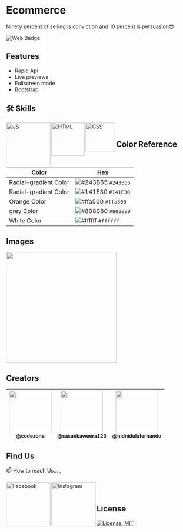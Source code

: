 # Ecommerce

Ninety percent of selling is conviction and 10 percent is persuasion😎

![Web Badge](https://img.shields.io/badge/DBroCode-web-orange.svg)

## Features

- Rapid Api
- Live previews
- Fullscreen mode
- Bootstrap

## 🛠 Skills

<img align="left" alt="JS" width="120px" src="https://img.shields.io/badge/JavaScript-323330?style=for-the-badge&logo=javascript&logoColor=F7DF1E" />
<img align="left" alt="HTML" width="90px" src="https://img.shields.io/badge/HTML5-E34F26?style=for-the-badge&logo=html5&logoColor=white" />
<img align="left" alt="CSS" width="80px" src="https://img.shields.io/badge/CSS3-1572B6?style=for-the-badge&logo=css3&logoColor=white" />

</br>

## Color Reference

| Color                 | Hex                                                                    |
| --------------------- | ---------------------------------------------------------------------- |
| Radial-gradient Color | ![#243B55](https://via.placeholder.com/15/243B55/243B55.png) `#243B55` |
| Radial-gradient Color | ![#141E30](https://via.placeholder.com/15/141E30/141E30.png) `#141E30` |
| Orange Color          | ![#ffa500](https://via.placeholder.com/15/ffa500/ffa500.png) `#ffa500` |
| grey Color            | ![#808080](https://via.placeholder.com/15/808080/808080.png) `#808080` |
| White Color           | ![#ffffff](https://via.placeholder.com/15/ffffff/ffffff.png) `#ffffff` |

## Images

<img width="300px" src="https://github.com/CodeZoneTech/DBroCode/blob/main/Design%2006/IMG/img.png">

## Creators

| [<img src="https://github.com/CodeZoneTech.png?size=250" width="115"><br><sub>@codezone</sub>](https://github.com/CodeZoneTech) | [<img  src="https://github.com/sasankaweera123.png?size=115" width="115"><br><sub>@sasankaweera123</sub>](https://github.com/sasankaweera123) | [<img  src="https://github.com/nidnidulafernando.png?size=115" width="115"><br><sub>@nidnidulafernando</sub>](https://github.com/nidnidulafernando) |
| :-----------------------------------------------------------------------------------------------------------------------------: | :-------------------------------------------------------------------------------------------------------------------------------------------: | :-------------------------------------------------------------------------------------------------------------------------------------------------: |

## Find Us

📫 How to reach Us... , </br></br>
<a href="https://www.facebook.com/CodeZone-107084475018756/">
<img align="left" alt="Facebook" width="120px" src="https://img.shields.io/badge/Facebook-1877F2?style=for-the-badge&logo=facebook&logoColor=white" />
</a>
<a href="https://www.instagram.com/d_bro_code/">
<img align="left" alt="Instagram" width="120px" src="https://img.shields.io/badge/Instagram-E4405F?style=for-the-badge&logo=instagram&logoColor=white" />
</a>

</br>

## License

[![License: MIT](https://img.shields.io/badge/License-MIT-yellow.svg)](https://opensource.org/licenses/MIT)
